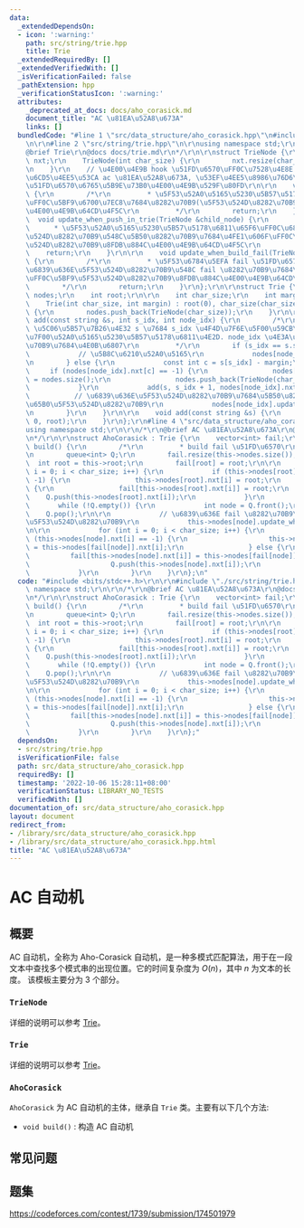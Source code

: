 ```yaml
---
data:
  _extendedDependsOn:
  - icon: ':warning:'
    path: src/string/trie.hpp
    title: Trie
  _extendedRequiredBy: []
  _extendedVerifiedWith: []
  _isVerificationFailed: false
  _pathExtension: hpp
  _verificationStatusIcon: ':warning:'
  attributes:
    _deprecated_at_docs: docs/aho_corasick.md
    document_title: "AC \u81EA\u52A8\u673A"
    links: []
  bundledCode: "#line 1 \"src/data_structure/aho_corasick.hpp\"\n#include <bits/stdc++.h>\r\
    \n\r\n#line 2 \"src/string/trie.hpp\"\n\r\nusing namespace std;\r\n\r\n/*\r\n\
    @brief Trie\r\n@docs docs/trie.md\r\n*/\r\n\r\nstruct TrieNode {\r\n    vector<int>\
    \ nxt;\r\n    TrieNode(int char_size) {\r\n        nxt.resize(char_size, -1);\r\
    \n    }\r\n    // \u4E00\u4E9B hook \u51FD\u6570\uFF0C\u7528\u4E8E Trie \u7B97\
    \u6CD5\u4EE5\u53CA ac \u81EA\u52A8\u673A, \u53EF\u4EE5\u8986\u76D6\u8FD9\u4E9B\
    \u51FD\u6570\u6765\u5B9E\u73B0\u4E00\u4E9B\u529F\u80FD\r\n\r\n    void update_when_finish_in_trie()\
    \ {\r\n        /*\r\n         * \u5F53\u52A0\u5165\u5230\u5B57\u5178\u6811\u540E\
    \uFF0C\u5BF9\u6700\u7EC8\u7684\u8282\u70B9(\u5F53\u524D\u8282\u70B9)\u8FDB\u884C\
    \u4E00\u4E9B\u64CD\u4F5C\r\n         */\r\n        return;\r\n    }\r\n\r\n  \
    \  void update_when_push_in_trie(TrieNode &child_node) {\r\n        /*\r\n   \
    \      * \u5F53\u52A0\u5165\u5230\u5B57\u5178\u6811\u65F6\uFF0C\u6839\u636E\u5F53\
    \u524D\u8282\u70B9\u548C\u5B50\u8282\u70B9\u7684\u4FE1\u606F\uFF0C\u5BF9\u5F53\
    \u524D\u8282\u70B9\u8FDB\u884C\u4E00\u4E9B\u64CD\u4F5C\r\n         */\r\n    \
    \    return;\r\n    }\r\n\r\n    void update_when_build_fail(TrieNode &fail_node)\
    \ {\r\n        /*\r\n         * \u5F53\u6784\u5EFA fail \u51FD\u6570\u65F6\uFF0C\
    \u6839\u636E\u5F53\u524D\u8282\u70B9\u548C fail \u8282\u70B9\u7684\u4FE1\u606F\
    \uFF0C\u5BF9\u5F53\u524D\u8282\u70B9\u8FDB\u884C\u4E00\u4E9B\u64CD\u4F5C\r\n \
    \        */\r\n        return;\r\n    }\r\n};\r\n\r\nstruct Trie {\r\n    vector<TrieNode>\
    \ nodes;\r\n    int root;\r\n\r\n    int char_size;\r\n    int margin;\r\n\r\n\
    \    Trie(int char_size, int margin) : root(0), char_size(char_size), margin(margin)\
    \ {\r\n        nodes.push_back(TrieNode(char_size));\r\n    }\r\n\r\n    void\
    \ add(const string &s, int s_idx, int node_idx) {\r\n        /*\r\n         *\
    \ \u5C06\u5B57\u7B26\u4E32 s \u7684 s_idx \u4F4D\u7F6E\u5F00\u59CB\u7684\u540E\
    \u7F00\u52A0\u5165\u5230\u5B57\u5178\u6811\u4E2D. node_idx \u4E3A\u5F53\u524D\u8282\
    \u70B9\u7684\u4E0B\u6807\r\n         */\r\n        if (s_idx == s.size()) {\r\n\
    \            // \u5B8C\u6210\u52A0\u5165\r\n            nodes[node_idx].update_when_finish_in_trie();\r\
    \n        } else {\r\n            const int c = s[s_idx] - margin;\r\n       \
    \     if (nodes[node_idx].nxt[c] == -1) {\r\n                nodes[node_idx].nxt[c]\
    \ = nodes.size();\r\n                nodes.push_back(TrieNode(char_size));\r\n\
    \            }\r\n            add(s, s_idx + 1, nodes[node_idx].nxt[c]);\r\n \
    \           // \u6839\u636E\u5F53\u524D\u8282\u70B9\u7684\u5B50\u8282\u70B9\u66F4\
    \u65B0\u5F53\u524D\u8282\u70B9\r\n            nodes[node_idx].update_when_push_in_trie(nodes[nodes[node_idx].nxt[c]]);\r\
    \n        }\r\n    }\r\n\r\n    void add(const string &s) {\r\n        add(s,\
    \ 0, root);\r\n    }\r\n};\r\n#line 4 \"src/data_structure/aho_corasick.hpp\"\n\
    using namespace std;\r\n\r\n/*\r\n@brief AC \u81EA\u52A8\u673A\r\n@docs docs/aho_corasick.md\r\
    \n*/\r\n\r\nstruct AhoCorasick : Trie {\r\n    vector<int> fail;\r\n\r\n    void\
    \ build() {\r\n        /*\r\n         * build fail \u51FD\u6570\r\n         */\r\
    \n        queue<int> Q;\r\n        fail.resize(this->nodes.size());\r\n      \
    \  int root = this->root;\r\n        fail[root] = root;\r\n\r\n        for (int\
    \ i = 0; i < char_size; i++) {\r\n            if (this->nodes[root].nxt[i] ==\
    \ -1) {\r\n                this->nodes[root].nxt[i] = root;\r\n            } else\
    \ {\r\n                fail[this->nodes[root].nxt[i]] = root;\r\n            \
    \    Q.push(this->nodes[root].nxt[i]);\r\n            }\r\n        }\r\n\r\n \
    \       while (!Q.empty()) {\r\n            int node = Q.front();\r\n        \
    \    Q.pop();\r\n\r\n            // \u6839\u636E fail \u8282\u70B9\u66F4\u65B0\
    \u5F53\u524D\u8282\u70B9\r\n            this->nodes[node].update_when_build_fail(nodes[fail[node]]);\r\
    \n\r\n            for (int i = 0; i < char_size; i++) {\r\n                if\
    \ (this->nodes[node].nxt[i] == -1) {\r\n                    this->nodes[node].nxt[i]\
    \ = this->nodes[fail[node]].nxt[i];\r\n                } else {\r\n          \
    \          fail[this->nodes[node].nxt[i]] = this->nodes[fail[node]].nxt[i];\r\n\
    \                    Q.push(this->nodes[node].nxt[i]);\r\n                }\r\n\
    \            }\r\n        }\r\n    }\r\n};\n"
  code: "#include <bits/stdc++.h>\r\n\r\n#include \"./src/string/trie.hpp\"\r\nusing\
    \ namespace std;\r\n\r\n/*\r\n@brief AC \u81EA\u52A8\u673A\r\n@docs docs/aho_corasick.md\r\
    \n*/\r\n\r\nstruct AhoCorasick : Trie {\r\n    vector<int> fail;\r\n\r\n    void\
    \ build() {\r\n        /*\r\n         * build fail \u51FD\u6570\r\n         */\r\
    \n        queue<int> Q;\r\n        fail.resize(this->nodes.size());\r\n      \
    \  int root = this->root;\r\n        fail[root] = root;\r\n\r\n        for (int\
    \ i = 0; i < char_size; i++) {\r\n            if (this->nodes[root].nxt[i] ==\
    \ -1) {\r\n                this->nodes[root].nxt[i] = root;\r\n            } else\
    \ {\r\n                fail[this->nodes[root].nxt[i]] = root;\r\n            \
    \    Q.push(this->nodes[root].nxt[i]);\r\n            }\r\n        }\r\n\r\n \
    \       while (!Q.empty()) {\r\n            int node = Q.front();\r\n        \
    \    Q.pop();\r\n\r\n            // \u6839\u636E fail \u8282\u70B9\u66F4\u65B0\
    \u5F53\u524D\u8282\u70B9\r\n            this->nodes[node].update_when_build_fail(nodes[fail[node]]);\r\
    \n\r\n            for (int i = 0; i < char_size; i++) {\r\n                if\
    \ (this->nodes[node].nxt[i] == -1) {\r\n                    this->nodes[node].nxt[i]\
    \ = this->nodes[fail[node]].nxt[i];\r\n                } else {\r\n          \
    \          fail[this->nodes[node].nxt[i]] = this->nodes[fail[node]].nxt[i];\r\n\
    \                    Q.push(this->nodes[node].nxt[i]);\r\n                }\r\n\
    \            }\r\n        }\r\n    }\r\n};"
  dependsOn:
  - src/string/trie.hpp
  isVerificationFile: false
  path: src/data_structure/aho_corasick.hpp
  requiredBy: []
  timestamp: '2022-10-06 15:28:11+08:00'
  verificationStatus: LIBRARY_NO_TESTS
  verifiedWith: []
documentation_of: src/data_structure/aho_corasick.hpp
layout: document
redirect_from:
- /library/src/data_structure/aho_corasick.hpp
- /library/src/data_structure/aho_corasick.hpp.html
title: "AC \u81EA\u52A8\u673A"
---
```

# AC 自动机

## 概要
AC 自动机，全称为 Aho-Corasick 自动机，是一种多模式匹配算法，用于在一段文本中查找多个模式串的出现位置。它的时间复杂度为 $O(n)$，其中 $n$ 为文本的长度。
该模板主要分为 3 个部分。
### `TrieNode`
详细的说明可以参考 [Trie](https://goodstudytnt.github.io/library/src/string/trie.hpp)。
### `Trie`
详细的说明可以参考 [Trie](https://goodstudytnt.github.io/library/src/string/trie.hpp)。

### `AhoCorasick`
`AhoCorasick` 为 AC 自动机的主体，继承自 `Trie` 类。主要有以下几个方法:
- `void build()` : 构造 AC 自动机


## 常见问题

## 题集
https://codeforces.com/contest/1739/submission/174501979